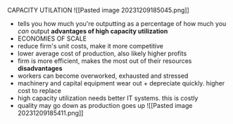 CAPACITY UTILATION 
![[Pasted image 20231209185045.png]]

- tells you how much you're outputting as a percentage of how much you *can* output
**advantages of high capacity utilization**
- ECONOMIES OF SCALE
- reduce firm's unit costs, make it more competitive 
- lower average cost of production, also likely higher profits
- firm is more efficient, makes the most out of their resources
**disadvantages**
- workers can become overworked, exhausted and stressed
- machinery and capital equipment wear out + depreciate quickly. higher cost to replace
- high capacity utilization needs better IT systems. this is costly
- quality may go down as production goes up
![[Pasted image 20231209185411.png]]